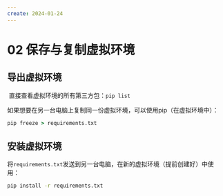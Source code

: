 ```yaml
---
create: 2024-01-24
---
```

# 02 保存与复制虚拟环境

## 导出虚拟环境

​	直接查看虚拟环境的所有第三方包：`pip list`

​	如果想要在另一台电脑上复制同一份虚拟环境，可以使用pip（在虚拟环境中）：

```cmd
pip freeze > requirements.txt
```

## 安装虚拟环境

​	将`requirements.txt`发送到另一台电脑，在新的虚拟环境（提前创建好）中使用：

```cmd
pip install -r requirements.txt
```


